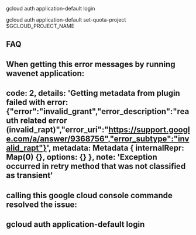 
gcloud auth application-default login

gcloud auth application-default set-quota-project $GCLOUD_PROJECT_NAME

## FAQ

When getting this error messages by running wavenet application:
------
  code: 2,
  details: 'Getting metadata from plugin failed with error: {"error":"invalid_grant","error_description":"reauth related error (invalid_rapt)","error_uri":"https://support.google.com/a/answer/9368756","error_subtype":"invalid_rapt"}',
  metadata: Metadata { internalRepr: Map(0) {}, options: {} },
  note: 'Exception occurred in retry method that was not classified as transient'
------

calling this google cloud console commande resolved the issue:
------
gcloud auth application-default login
------

